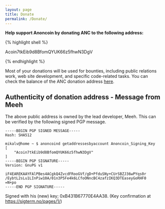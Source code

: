 ```yaml
---
layout: page
title: Donate
permalink: /Donate/
---
```


**Help support Anoncoin by donating ANC to the following address:**

{% highlight shell %}

Acoin7tkEib9d8BfomQYUK66z5fhwN3DgV

{% endhighlight %}



Most of your donations will be used for bounties, including public relations work, web site development, and specific code-related tasks. You can check the balance of the ANC donation address [here](http://abe.darkgamex.ch:2751/address/Acoin7tkEib9d8BfomQYUK66z5fhwN3DgV).


Authenticity of donation address - Message from Meeh
----------------------------------------------------

The above public address is owned by the lead developer, Meeh. This can be verified by the following signed PGP message.

    -----BEGIN PGP SIGNED MESSAGE-----
    Hash: SHA512

    mikalv@home ~ $ anoncoind getaddressesbyaccount Anoncoin_Signing_Key
    [
        "Acoin7tkEib9d8BfomQYUK66z5fhwN3DgV"
    ]
    -----BEGIN PGP SIGNATURE-----
    Version: GnuPG v1

    iF4EAREKAAYFAlPBes4ACgkQ4ZvcdFRooGVf/gD+PfduSNy+CUrSBZJ36wPYqs0r
    /EybtL2sLu1LInPiw10A/01n3P5Fe4k6LCfoONncBC4zafzIKQ3DTEaseyGoRHF0
    =N+po
    -----END PGP SIGNATURE-----

Signed with his (new) key; 0xB431B67770E4AA38. (Key confirmation at <https://sigterm.no/pages/1/>)